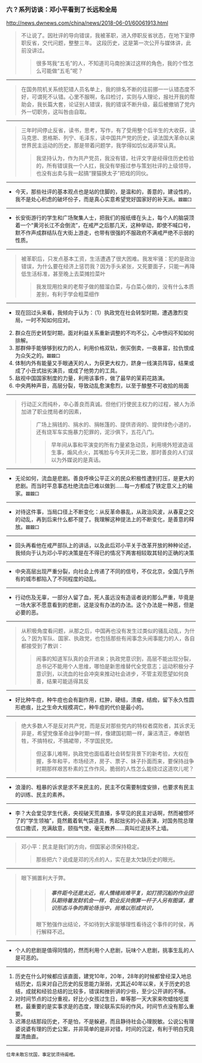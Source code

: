 ### 六？系列访谈：邓小平看到了长远和全局
http://news.dwnews.com/china/news/2018-06-01/60061913.html
>不让说了。因社评的导向错误，我被革职，进入停职反省状态，在地下室停职反省，交代问题，整整三年。 这段历史，这是第一次公开与媒体讲，此前没讲过。
>>很多骂我“五毛”的人，不知道司马南扮演过这样的角色，我的个性怎么可能做“五毛”呢？
---
>在国务院机关系统犯错人员名单上，我的排名不断的往前挪一一认错态度不好，可谓死不认错。心里不服啊，名曰检讨，实则与人理论，报社开我的帮助会，我长篇大套，论证别人错误，我的错误不断升级，最后被撤销了党内外一切职务，这叫咎由自取。
---
>三年时间停止反省，读书，思考，写作，有了受用整个后半生的大收获，读马克思、恩格斯、列宁、毛泽东，读中国共产党的历史，读法国大革命以来世界民主运动的历史，那是带着问题学，我学得如饥似渴非常认真。
>>我坚持认为，作为共产党员，我没有错，社评文字是经得住历史检验的，所有错误我一个人扛，我没有举报过参与策划社评的上级领导，也没有出卖与我一起搞“狸猫换太子”把戏的同伙。
---
- 今天，那些社评的基本观点也是站的住脚的，是温和的，善意的，建设性的，我不是处心积虑的破坏份子，而是真心实意希望党好国家好的补天派。`龖龖囗`
---
- 长安街游行的学生和广场聚集人士，把我们的报纸缠在头上，每个人的脑袋顶着一个“黄河长江不会倒流”，在戒严之后那几天，这种举动，即使不喊口号，默不作声成群结队在大街上游走，也带有很强的不服政府不满戒严绝不示弱的性质。
---
>被革职后，只发点基本工资，生活遭遇了很大困难。我发牢骚：犯的是政治错误，为什么要在经济上惩罚我？因为手头紧张，又死要面子，只能一再降低生活标准，甚至晚上去菜摊捡菜叶
>>我发现用捡来的老帮子做的醋溜白菜，与白菜心做的，没有什么本质差别，有利于学会粗菜细作 
---
- 现在回过头来看，我倾向于认为：（1）执政党在社会转型时期，遭遇激烈变局，一时不知如何应对。
2. 群众在历史转型时期，面对利益关系重新调整的不均不公，心中愤闷不知如何排解。
3. 那群伸手能够够到权力的人，利用价格双轨，倒买倒卖，一夜暴富，拉仇恨成为众矢之的。`龖龖囗`
4. 体制内外有能量又手眼通天的人，为获更大权力，跻身一线演员阵容，结果或成了小丑式拙劣演员，或成了他势力的工具。
5. 敌视中国国家制度的力量，利用该事件，做了最早的茉莉花路演。
6. 中央两种声音，高层分裂，导致动乱愈演愈烈，以至于酿整不可收拾的局面
---
>行动正义而纯朴，夲心善良而真诚。但他们行使民主权力的过程，被人为添加进了职业搅局者的因素，
>>广场上捐钱的、捐水的、捐帐篷的、提供咨询的、提供绿色小道的，还有烧军车实施暴力犯罪的，泥沙俱下，五花八门。
>>>早年间从事和平演变的所有力量紧急动员，利用境外短波造谣生事，煽风点火，其嘴脸与今天并无二致，那时善良的人们误以为外媒说的是真话。
---
- 无论如何，流血是悲剧。善良呼唤公平正义的民众积极性遭到打压，是更大的悲剧。而当时平息事态杜绝流血已难以做到……每一方都成了铁定意义上的输家。`龖龖囗`
---
- 对待这件事，当局口径上不断变化：从反革命暴乱，从政治风波，从春夏之交的动乱，再到后来什么都不提了。我理解这种提法上的不断变化，是善意的释放。`龖龖囗`
---
- 回头再看他在戒严部队上的讲话，以及此后邓小平关于改革开放的种种论述，我倾向于认为邓小平的决策是在不得已的情况下两害相较取其轻的正确的决策
---
- 中央高层出现严重分裂，向社会上传递了不同的信号，不仅北京，全国几乎所有的城市都陷入了不同程度的动乱。
---
- 行动伤及无辜，一部分人留了血，死人虽远没有造谣者说的那么严重，毕竟是一场大家不愿意看到的悲剧，这是没有办法的办法。这个办法是一种恶，但是必要的恶。
---
>从积极角度看问题，从那之后，中国再也没有发生过类似的骚乱动乱，为什么？因为军队、国家、执政党，也包括那些有闹事念头闹事能力的人，各自都接受到了教训：
>>闹事的知道军队真的会开进来；执政党意识到，高层不能出现分裂，总书记不能用个人思维，哪怕是新思维替代全党意志；运动积极分子意识到，以流血的社会冲突来推动社会进步，不管主观愿望如何良善，结果可能适得其反
---
- 好比种牛痘，种牛痘也会有副作用，红肿，硬结，溃瘤，结痂，留下永久性圆形疤痕，比之生命大规模凋亡，种牛痘的代价是最小的。
---
>绝大多数人不是反对共产党，而是反对那些党内的特权者腐败者，其诉求无非是，希望党像革命战争时期一样，像建国初期一样，廉洁清正，奉献牺牲，不搞特权，不搞裙带，不学国民党。
>>但这事儿难啊，执政党也面临着社会转型背景下的新考验，大权在握，多年和平，市场经济，房子、票子、妹子扑面而来，要保持战争时期那样艰苦朴素的工作作风，脆弱的人性怎么能绕过这道坎儿呢？
---
- 浪漫的、粗暴的诉求是求不来民主的，民主不仅需要制度安排，也要求有民主的训练、民主的素养。
---
- 李？大会堂见学生代表，央视破天荒直播，多罕见的民主对话啊，然而被惯坏了的“学生领袖”，竟然戴着氧气袋道具，秀起拙劣的小品表演，对国务院总理信口撒谎，充满敌意，颐指气使，毫无教养……真叫烂泥扶不上墙。
---
>邓小平：民主是我们的方向，但国家必须保持稳定。
>>那些把六？说成是邓的污点的人，实在是太欠缺历史的眼光。
---
>眼下搁置利大于弊。
>>>##### 事件距今还是太近，有人情绪尚难平复，如打捞沉船的作业团队期待着发财机会一样，职业反共倒算一杆子人另有图谋，意识形态斗争的舆论场当中，尚难以形成共识，
>>眼下勉强作出结论，不如待到大家能够理性看待这个事件的时侯，再行解释不迟。
---
- 个人的悲剧是值得同情的，然而利用个人悲剧，玩味个人悲剧，挑事生乱的人是可恶的。
---
1. 历史在什么时候都应该直面，建党10年，20年，28年的时候都曾经深入地总结历史，后来对自己历史的反思能力渐弱，尤其近40年以来，关于历史的总结，成就和经验总结的比较多，错误和挫折讲的少些，至少公开讲的不够。
2. 对时间节点的过分重视，好比小女孩过生日，单等那一天大家来吹蜡烛吃蛋糕，最重要的是实事求是的态度，理论联系实际的作风，时间节点没有那么重要。
3. 迟滞总结那段历史，不是怕，不是躲避，而且静待社会心理脱敏。公说公有理婆说婆有理的历史公案，并非简单的是非对错，时间的沉淀，有利于明白究竟厘清曲直。
---
`位卑未敢忘忧国，事定犹须待阖棺。`